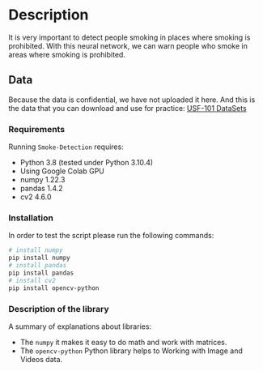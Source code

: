# Description
It is very important to detect people smoking in places where smoking is prohibited. With this neural network, we can warn people who smoke in areas where smoking is prohibited.

## Data 
Because the data is confidential, we have not uploaded it here. And this is the data that you can download and use for practice:
[USF-101 DataSets](https://paperswithcode.com/dataset/ucf101)

### Requirements
Running `Smoke-Detection` requires:
* Python 3.8 (tested under Python 3.10.4)
* Using Google Colab GPU
* numpy 1.22.3
* pandas 1.4.2
* cv2 4.6.0

### Installation
In order to test the script please run the following commands:
```sh
# install numpy
pip install numpy
# install pandas
pip install pandas
# install cv2
pip install opencv-python
```

### Description of the library
A summary of explanations about libraries:
* The `numpy` it makes it easy to do math and work with matrices.
* The `opencv-python` Python  library helps to Working with Image and Videos data.


